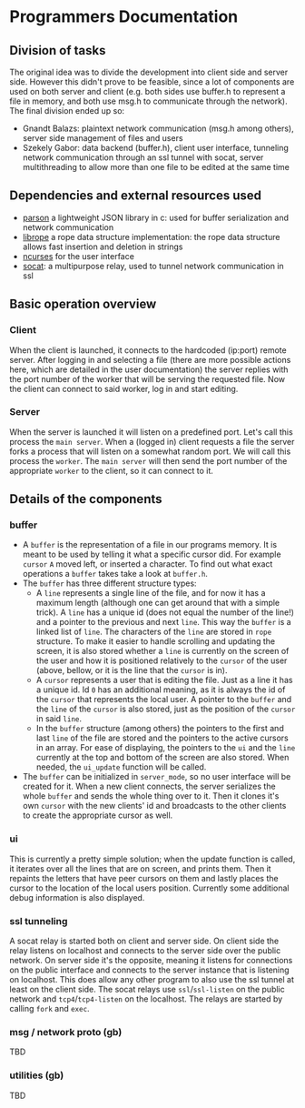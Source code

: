 # Programmers Documentation

## Division of tasks

The original idea was to divide the development into client side and server side. However this didn't prove to be feasible, since a lot of components are used on both server and client (e.g. both sides use buffer.h to represent a file in memory, and both use msg.h to communicate through the network). The final division ended up so:

* Gnandt Balazs: plaintext network communication (msg.h among others), server side management of files and users
* Szekely Gabor: data backend (buffer.h), client user interface, tunneling network communication through an ssl tunnel with socat, server multithreading to allow more than one file to be edited at the same time

## Dependencies and external resources used

* [parson](https://github.com/kgabis/parson) a lightweight JSON library in c: used for buffer serialization and network communication
* [librope](https://github.com/josephg/librope) a rope data structure implementation: the rope data structure allows fast insertion and deletion in strings
* [ncurses](https://www.gnu.org/software/ncurses/) for the user interface
* [socat](https://linux.die.net/man/1/socat): a multipurpose relay, used to tunnel network communication in ssl

## Basic operation overview

### Client

When the client is launched, it connects to the hardcoded (ip:port) remote server. After logging in and selecting a file (there are more possible actions here, which are detailed in the user documentation) the server replies with the port number of the worker that will be serving the requested file. Now the client can connect to said worker, log in and start editing.

### Server

When the server is launched it will listen on a predefined port. Let's call this process the `main server`. When a (logged in) client requests a file the server forks a process that will listen on a somewhat random port. We will call this process the `worker`. The `main server` will then send the port number of the appropriate `worker` to the client, so it can connect to it.

## Details of the components

### buffer

* A `buffer` is the representation of a file in our programs memory. It is meant to be used by telling it what a specific cursor did. For example `cursor` `A` moved left, or inserted a character. To find out what exact operations a `buffer` takes take a look at `buffer.h`.
* The `buffer` has three different structure types:
  * A `line` represents a single line of the file, and for now it has a maximum length (although one can get around that with a simple trick). A `line` has a unique id (does not equal the number of the line!) and a pointer to the previous and next `line`. This way the `buffer` is a linked list of `line`. The characters of the `line` are stored in `rope` structure. To make it easier to handle scrolling and updating the screen, it is also stored whether a `line` is currently on the screen of the user and how it is positioned relatively to the `cursor` of the user (above, bellow, or it is the line that the `cursor` is in).
  * A `cursor` represents a user that is editing the file. Just as a line it has a unique id. Id `0` has an additional meaning, as it is always the id of the `cursor` that represents the local user. A pointer to the `buffer` and the `line` of the `cursor` is also stored, just as the position of the `cursor` in said `line`.
  * In the `buffer` structure (among others) the pointers to the first and last `line` of the file are stored and the pointers to the active cursors in an array. For ease of displaying, the pointers to the `ui` and the `line` currently at the top and bottom of the screen are also stored. When needed, the `ui_update` function will be called.
* The `buffer` can be initialized in `server_mode`, so no user interface will be created for it. When a new client connects, the server serializes the whole `buffer` and sends the whole thing over to it. Then it clones it's own `cursor` with the new clients' id and broadcasts to the other clients to create the appropriate cursor as well.

### ui

This is currently a pretty simple solution; when the update function is called, it iterates over all the lines that are on screen, and prints them. Then it repaints the letters that have peer cursors on them and lastly places the cursor to the location of the local users position. Currently some additional debug information is also displayed.

### ssl tunneling

A socat relay is started both on client and server side. On client side the relay listens on localhost and connects to the server side over the public network. On server side it's the opposite, meaning it listens for connections on the public interface and connects to the server instance that is listening on localhost. This does allow any other program to also use the ssl tunnel at least on the client side. The socat relays use `ssl`/`ssl-listen` on the public network and `tcp4`/`tcp4-listen` on the localhost. The relays are started by calling `fork` and `exec`.

### msg / network proto (gb)
TBD
### utilities (gb)
TBD